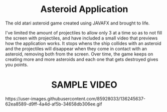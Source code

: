 <div>
  <h1 align="center">Asteroid Application</h1>
  <p>The old atari asteroid game created using JAVAFX and brought to life.</p>
  <p>I've limited the amount of projectiles to allow only 3 at a time so as to not fill the screen with projectiles, 
  and have included a small video that previews how the application works.
  It stops whens the ship collides with an asteroid and the projectiles will disappear when they come in contact with an asteroid, removing both from the screen.
  Over time, the game keeps on creating more and more asteroids and each one that gets destroyed gives you points.</p>
  <h1 align="center">SAMPLE VIDEO</h1>
https://user-images.githubusercontent.com/85928033/136245637-62ea8589-d9ff-4a4d-af5b-34658db306ee.gif



</div>
